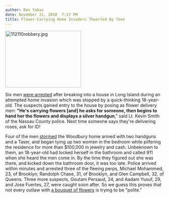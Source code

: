 ```yaml
---
author: Ben Yakas
date: November 21, 2010  7:17 PM
title: Flower-Carrying Home Invaders Thwarted By Teen
---
```


<p><span class="mt-enclosure mt-enclosure-image" style="display: inline;"> <img alt="112110robbery.jpg" src="https://web.archive.org/web/20120122221311im_/http://gothamist.com/attachments/byakas/112110robbery.jpg" width="240" height="180" class="image-left"> </span></p>

<p>Six men <a href="https://web.archive.org/web/20120122221311/http://www.nydailynews.com/news/ny_crime/2010/11/21/2010-11-21_li_teen_a_thorn_in_sides_of_flowertotin_homeinvaders.html">were arrested</a> after breaking into a house in Long Island during an attempted home invasion which was stopped by a quick-thinking 18-year-old. The suspects gained entry to the house by posing as flower delivery men: <strong>&quot;He&apos;s carrying flowers [and] he asks for someone, then begins to hand her the flowers and displays a silver handgun</strong>,&quot; said Lt. Kevin Smith of the Nassau County police. Next time someone says they&apos;re delivering roses, ask for ID!</p>

<p>Four of the men <a href="https://web.archive.org/web/20120122221311/http://www.wpix.com/news/woodbury-home-invasion,0,1910994.story">stormed</a> the Woodbury home armed with two handguns and a Taser, and began tying up two women in the bedroom while pilfering the residence for more than $100,000 in jewelry and cash. Unbeknown to them, an 18-year-old had locked herself in the bathroom and called 911 when she heard the men come in. By the time they figured out she was there, and kicked down the bathroom door, it was too late. Police arrived within minutes and arrested three of the fleeing perps, Michael Mohammed, 23, of Brooklyn; Randolph Chase, 31, of Brooklyn, and Glen Campbell, 32, of Queens. Three more suspects, Goutam Persaud, 24, and Aadam Yusuf, 29, and Jose Fuertes, 27, were caught soon after. So we guess this proves that not every outlaw with <a href="https://web.archive.org/web/20120122221311/http://gothamist.com/2010/07/25/bouquet_bandit_says_flowers_show_he.php">a bouquet of flowers</a> is trying to be &quot;polite.&quot;</p>